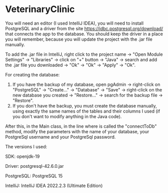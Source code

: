 # VeterinaryClinic

You will need an editor (I used IntelliJ IDEA), you will need to install PostgreSQL and a driver from the site https://jdbc.postgresql.org/download/ that connects the app to the database. You should keep the driver in a place you will remember, because you will update the project with the .jar file manually.

To add the .jar file in IntelliJ, right click to the project name -> "Open Module Settings" -> "Libraries" -> click on "+" button -> "Java" -> search and add the .jar file you downloaded -> "Ok" -> "Ok" -> "Apply" -> "Ok".

For creating the database:
1. If you have the backup of my database, open pgAdmin -> right-click on "PostgreSQL" -> "Create..." -> "Database" -> "Save" -> right-click on the new database you created -> "Restore..." -> search for the backup file -> "Restore".
2. If you don't have the backup, you must create the database manually, using exactly the same names of the tables and their columns I used (if you don't want to modify anything in the Java code).

After this, in the Main class, in the line where is called the "connectToDb" method, modify the parameters with the name of your database, your PostgreSql username and your PostgreSql password.

The versions I used:

SDK: openjdk-19

Driver: postgresql-42.6.0.jar

PostgreSQL: PostgreSQL 15

IntelliJ: IntelliJ IDEA 2022.2.3 (Ultimate Edition)
